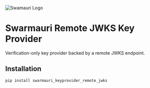 ![Swamauri Logo](https://res.cloudinary.com/dbjmpekvl/image/upload/v1730099724/Swarmauri-logo-lockup-2048x757_hww01w.png)

# Swarmauri Remote JWKS Key Provider

Verification-only key provider backed by a remote JWKS endpoint.

## Installation

```bash
pip install swarmauri_keyprovider_remote_jwks
```
